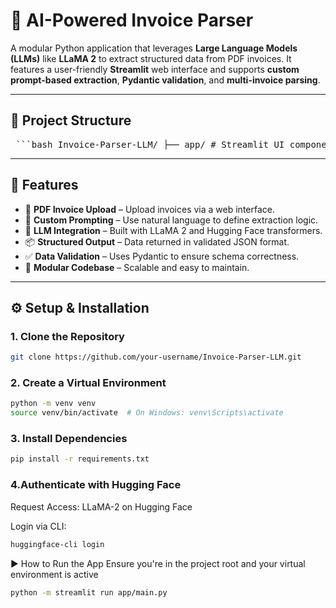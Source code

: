 # 🧾 AI-Powered Invoice Parser

A modular Python application that leverages **Large Language Models (LLMs)** like **LLaMA 2** to extract structured data from PDF invoices. It features a user-friendly **Streamlit** web interface and supports **custom prompt-based extraction**, **Pydantic validation**, and **multi-invoice parsing**.

---

## 📁 Project Structure

<pre lang="markdown"> ```bash Invoice-Parser-LLM/ ├── app/ # Streamlit UI components │ ├── main.py # App launcher │ └── layout.py # Streamlit UI layout ├── core/ # Core logic │ ├── parser.py # PDF parsing & text extraction │ ├── prompt_templates.py # LLM prompt templates │ └── validator.py # Data validation with Pydantic ├── models/ # LLM integration │ └── llama_model.py # Load & run LLaMA from Hugging Face ├── data/sample_invoices/ # Sample invoice PDFs ├── outputs/extracted_data/ # Parsed JSON outputs ├── tests/test_parser.py # Unit tests ├── requirements.txt # Dependencies ├── .env # API keys / tokens └── README.md # Project overview ``` </pre>

---

## 🚀 Features

- 📄 **PDF Invoice Upload** – Upload invoices via a web interface.
- 💬 **Custom Prompting** – Use natural language to define extraction logic.
- 🧠 **LLM Integration** – Built with LLaMA 2 and Hugging Face transformers.
- 📦 **Structured Output** – Data returned in validated JSON format.
- ✅ **Data Validation** – Uses Pydantic to ensure schema correctness.
- 🧩 **Modular Codebase** – Scalable and easy to maintain.

---

## ⚙️ Setup & Installation

### 1. Clone the Repository

```bash
git clone https://github.com/your-username/Invoice-Parser-LLM.git
```
### 2. Create a Virtual Environment
```bash
python -m venv venv
source venv/bin/activate  # On Windows: venv\Scripts\activate
```
### 3. Install Dependencies
```bash
pip install -r requirements.txt
```
### 4.Authenticate with Hugging Face
Request Access: LLaMA-2 on Hugging Face

Login via CLI:
```bash
huggingface-cli login
```
▶️ How to Run the App
Ensure you're in the project root and your virtual environment is active
```bash
python -m streamlit run app/main.py
```

